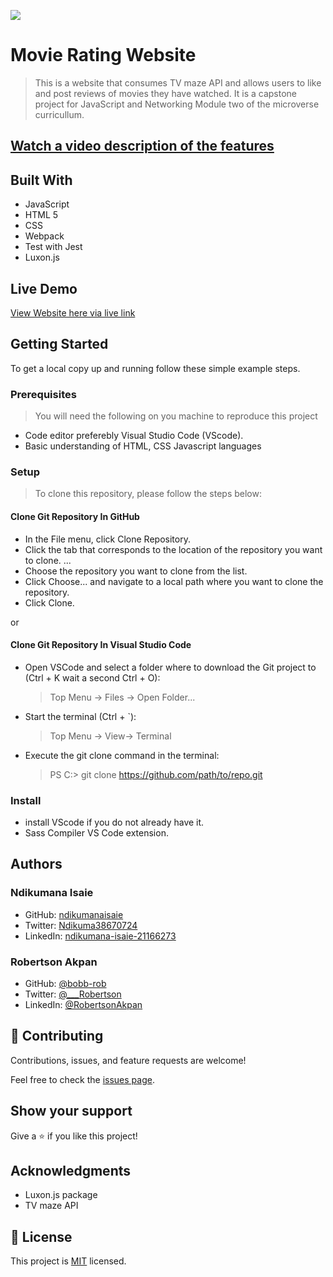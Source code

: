 ![](https://img.shields.io/badge/Microverse-blueviolet)

# Movie Rating Website

> This is a website that consumes TV maze API and allows users to like and post reviews of movies they have watched. It is a capstone project for JavaScript and Networking Module two of the microverse curricullum.

## [Watch a video description of the features](https://drive.google.com/file/d/10XWoJbhofh814hoDJeWFQw3IuEOWquL4/view?usp=sharing)

## Built With

- JavaScript
- HTML 5
- CSS
- Webpack
- Test with Jest
- Luxon.js

## Live Demo

[View Website here via live link](https://bobb-rob.github.io/watch-movie-tv-show-app/)

## Getting Started

To get a local copy up and running follow these simple example steps.

### Prerequisites

> You will need the following on you machine to reproduce this project

- Code editor preferebly Visual Studio Code (VScode).
- Basic understanding of HTML, CSS Javascript languages

### Setup

> To clone this repository, please follow the steps below:

#### **Clone Git Repository In GitHub**

- In the File menu, click Clone Repository.
- Click the tab that corresponds to the location of the repository you want to clone. ...
- Choose the repository you want to clone from the list.
- Click Choose... and navigate to a local path where you want to clone the repository.
- Click Clone.

or

#### **Clone Git Repository In Visual Studio Code**

- Open VSCode and select a folder where to download the Git project to (Ctrl + K wait a second Ctrl + O):

  > Top Menu -> Files -> Open Folder...

- Start the terminal (Ctrl + `):

  > Top Menu -> View-> Terminal

- Execute the git clone command in the terminal:
  > PS C:\> git clone https://github.com/path/to/repo.git

### Install

- install VScode if you do not already have it.
- Sass Compiler VS Code extension.

## Authors

### Ndikumana Isaie

- GitHub: [ndikumanaisaie](https://github.com/ndikumanaisaie)
- Twitter: [Ndikuma38670724](https://twitter.com/Ndikuma38670724)
- LinkedIn: [ndikumana-isaie-21166273](https://www.linkedin.com/in/ndikumana-isaie-21166273/)

### Robertson Akpan

- GitHub: [@bobb-rob](https://github.com/bobb-Rob)
- Twitter: [@\_\_\_Robertson](https://twitter.com/___Robertson)
- LinkedIn: [@RobertsonAkpan](https://www.linkedin.com/in/robertson-akpan-6895a0123/)

## 🤝 Contributing

Contributions, issues, and feature requests are welcome!

Feel free to check the [issues page](../../issues/).

## Show your support

Give a ⭐️ if you like this project!

## Acknowledgments

- Luxon.js package
- TV maze API


## 📝 License

This project is [MIT](./MIT.md) licensed.
